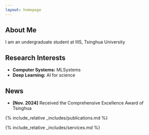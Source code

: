 ```yaml
---
layout: homepage
---
```


## About Me

I am an undergraduate student at IIIS, Tsinghua University

## Research Interests

- **Computer Systems:** MLSystems
- **Deep Learning:** AI for science

## News

- **[Nov. 2024]** Received the Comprehensive Excellence Award of Tsinghua

{% include_relative _includes/publications.md %}

{% include_relative _includes/services.md %}
